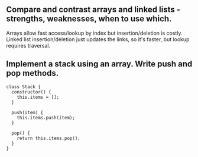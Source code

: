 ## Compare and contrast arrays and linked lists - strengths, weaknesses, when to use which.

Arrays allow fast access/lookup by index but insertion/deletion is costly. Linked list insertion/deletion just updates the links, so it's faster, but lookup requires traversal.

## Implement a stack using an array. Write push and pop methods.
```
class Stack {
  constructor() {
    this.items = [];
  }

  push(item) {
    this.items.push(item);
  }

  pop() {
    return this.items.pop();
  }
}
```
